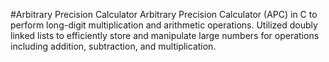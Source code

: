 #Arbitrary Precision Calculator
Arbitrary Precision Calculator (APC) in C to perform long-digit multiplication and arithmetic operations. Utilized doubly linked lists to efficiently store and manipulate large numbers for operations including addition, subtraction, and multiplication.
